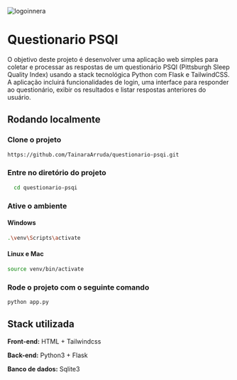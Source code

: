 
![logoinnera](https://github.com/user-attachments/assets/532cf2d6-ae52-4fb1-bde0-18897e3f9b53)

# Questionario PSQI

O objetivo deste projeto é desenvolver uma aplicação web simples para coletar e processar as respostas de um questionário PSQI (Pittsburgh Sleep Quality Index) usando a stack tecnológica Python com Flask e TailwindCSS. A aplicação incluirá funcionalidades de login, uma interface para responder ao questionário, exibir os resultados e listar respostas anteriores do usuário.
## Rodando localmente

### Clone o projeto

```bash
https://github.com/TainaraArruda/questionario-psqi.git
```

### Entre no diretório do projeto

```bash
  cd questionario-psqi
```

### Ative o ambiente

#### Windows
```bash
.\venv\Scripts\activate
```

#### Linux e Mac
```bash
source venv/bin/activate
```


### Rode o projeto com o seguinte comando

```bash
python app.py
```
## Stack utilizada

**Front-end:** HTML + Tailwindcss

**Back-end:** Python3 + Flask

**Banco de dados:** Sqlite3
